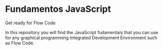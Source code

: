 # Fundamentos JavaScript
 Get ready for Flow Code

In this repository you will find the JavaScript fudamentals that you can use for any graphical programming Integrated Development Environment such as Flow Code.
